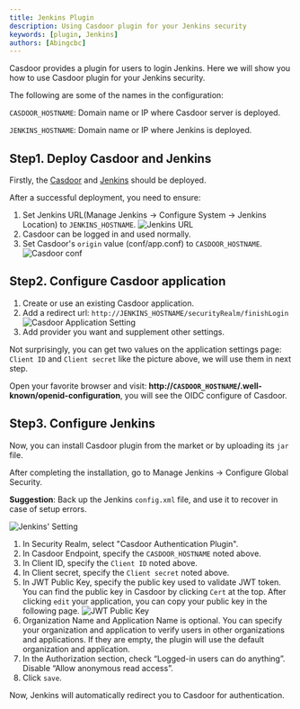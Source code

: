 ```yaml
---
title: Jenkins Plugin
description: Using Casdoor plugin for your Jenkins security
keywords: [plugin, Jenkins]
authors: [Abingcbc]
---
```


Casdoor provides a plugin for users to login Jenkins. Here we will show you how to use Casdoor plugin for your Jenkins security.

The following are some of the names in the configuration:

`CASDOOR_HOSTNAME`: Domain name or IP where Casdoor server is deployed.

`JENKINS_HOSTNAME`: Domain name or IP where Jenkins is deployed.

## Step1. Deploy Casdoor and Jenkins

Firstly, the [Casdoor](/docs/basic/server-installation) and [Jenkins](https://www.jenkins.io/doc/book/installing/) should be deployed.

After a successful deployment, you need to ensure:

1. Set Jenkins URL(Manage Jenkins -> Configure System -> Jenkins Location) to `JENKINS_HOSTNAME`.
![Jenkins URL](/img/integration/java/jenkins_url.png)
2. Casdoor can be logged in and used normally.
3. Set Casdoor's `origin` value (conf/app.conf) to `CASDOOR_HOSTNAME`.
![Casdoor conf](/img/integration/casdoor_origin.png)

## Step2. Configure Casdoor application

1. Create or use an existing Casdoor application.
2. Add a redirect url: `http://JENKINS_HOSTNAME/securityRealm/finishLogin`
![Casdoor Application Setting](/img/integration/java/appseeting_jenkins.png)
3. Add provider you want and supplement other settings.

Not surprisingly, you can get two values ​​on the application settings page: `Client ID` and `Client secret` like the picture above, we will use them in next step.

Open your favorite browser and visit: **http://`CASDOOR_HOSTNAME`/.well-known/openid-configuration**, you will see the OIDC configure of Casdoor.

## Step3. Configure Jenkins

Now, you can install Casdoor plugin from the market or by uploading its `jar` file.

After completing the installation, go to Manage Jenkins -> Configure Global Security.

**Suggestion**: Back up the Jenkins `config.xml` file, and use it to recover in case of setup errors.

![Jenkins' Setting](/img/integration/java/jenkins-plugin/jenkins_plugin.png)

1. In Security Realm, select "Casdoor Authentication Plugin".
2. In Casdoor Endpoint, specify the `CASDOOR_HOSTNAME` noted above.
3. In Client ID, specify the `Client ID` noted above.
4. In Client secret, specify the `Client secret` noted above.
5. In JWT Public Key, specify the public key used to validate JWT token. You can find the public key in Casdoor by clicking `Cert` at the top. After clicking `edit` your application, you can copy your public key in the following page.
![JWT Public Key](/img/integration/java/jenkins-plugin/jenkins_cert.png)
6. Organization Name and Application Name is optional. You can specify your organization and application to verify users in other organizations and applications. If they are empty, the plugin will use the default organization and application.
7. In the Authorization section, check “Logged-in users can do anything”. Disable “Allow anonymous read access”.
8. Click `save`.

Now, Jenkins will automatically redirect you to Casdoor for authentication.
